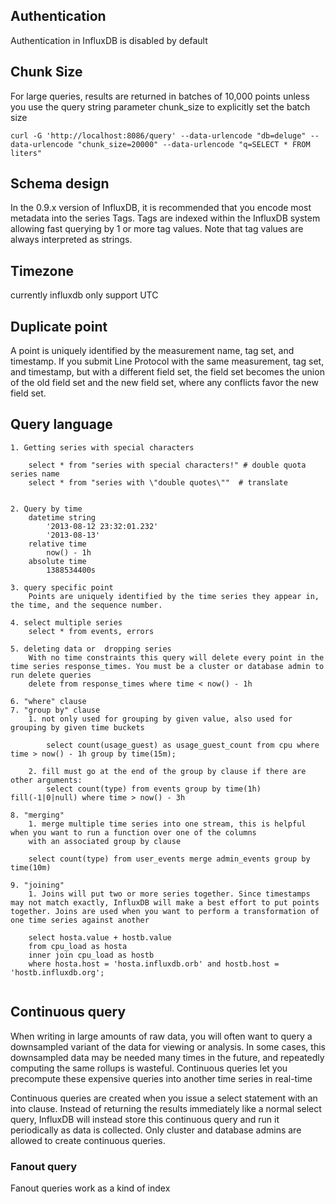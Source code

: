 ## Authentication
Authentication in InfluxDB is disabled by default

## Chunk Size
For large queries, results are returned in batches of 10,000 points unless you use the query string parameter chunk_size to explicitly set the batch size  

```
curl -G 'http://localhost:8086/query' --data-urlencode "db=deluge" --data-urlencode "chunk_size=20000" --data-urlencode "q=SELECT * FROM liters"
```


## Schema design
In the 0.9.x version of InfluxDB, it is recommended that you encode most metadata into the series Tags. Tags are indexed within the InfluxDB system allowing fast querying by 1 or more tag values. Note that tag values are always interpreted as strings. 



## Timezone
currently influxdb only support UTC

## Duplicate point
A point is uniquely identified by the measurement name, tag set, and timestamp. If you submit Line Protocol with the same measurement, tag set, and timestamp, but with a different field set, the field set becomes the union of the old field set and the new field set, where any conflicts favor the new field set.


## Query language
```
1. Getting series with special characters

    select * from "series with special characters!" # double quota series name
    select * from "series with \"double quotes\""  # translate 


2. Query by time
    datetime string 
        '2013-08-12 23:32:01.232' 
        '2013-08-13'
    relative time
        now() - 1h
    absolute time
        1388534400s

3. query specific point
    Points are uniquely identified by the time series they appear in, the time, and the sequence number. 

4. select multiple series
    select * from events, errors

5. deleting data or  dropping series
    With no time constraints this query will delete every point in the time series response_times. You must be a cluster or database admin to run delete queries
    delete from response_times where time < now() - 1h

6. "where" clause
7. "group by" clause
    1. not only used for grouping by given value, also used for grouping by given time buckets 

        select count(usage_guest) as usage_guest_count from cpu where time > now() - 1h group by time(15m);

    2. fill must go at the end of the group by clause if there are other arguments:
        select count(type) from events group by time(1h) fill(-1|0|null) where time > now() - 3h

8. "merging"
    1. merge multiple time series into one stream, this is helpful when you want to run a function over one of the columns
    with an associated group by clause

    select count(type) from user_events merge admin_events group by time(10m)

9. "joining"
    1. Joins will put two or more series together. Since timestamps may not match exactly, InfluxDB will make a best effort to put points together. Joins are used when you want to perform a transformation of one time series against another
        
    select hosta.value + hostb.value
    from cpu_load as hosta
    inner join cpu_load as hostb
    where hosta.host = 'hosta.influxdb.orb' and hostb.host = 'hostb.influxdb.org';
    
```

## Continuous query
When writing in large amounts of raw data, you will often want to query a downsampled variant of the data for viewing or analysis. In some cases, this downsampled data may be needed many times in the future, and repeatedly computing the same rollups is wasteful. Continuous queries let you precompute these expensive queries into another time series in real-time


Continuous queries are created when you issue a select statement with an into clause. Instead of returning the results immediately like a normal select query, InfluxDB will instead store this continuous query and run it periodically as data is collected. Only cluster and database admins are allowed to create continuous queries.


### Fanout query
Fanout queries work as a kind of index
